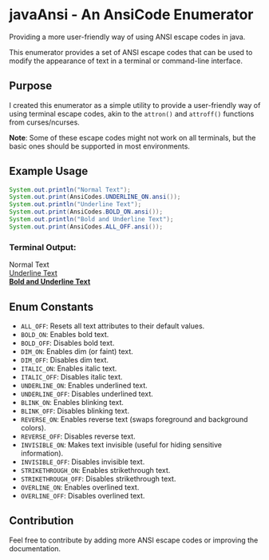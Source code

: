# javaAnsi - An AnsiCode Enumerator
Providing a more user-friendly way of using ANSI escape codes in java.


This enumerator provides a set of ANSI escape codes that can be used to modify the appearance of text in a terminal or command-line interface.

## Purpose
I created this enumerator as a simple utility to provide a user-friendly way of using terminal escape codes, akin to the `attron()` and `attroff()` functions from curses/ncurses.

**Note**: Some of these escape codes might not work on all terminals, but the basic ones should be supported in most environments.

## Example Usage

```java
System.out.println("Normal Text");
System.out.print(AnsiCodes.UNDERLINE_ON.ansi());
System.out.println("Underline Text");
System.out.print(AnsiCodes.BOLD_ON.ansi());
System.out.println("Bold and Underline Text");
System.out.print(AnsiCodes.ALL_OFF.ansi());
```

### Terminal Output:

Normal Text  
<ins>Underline Text</ins>  
<b><ins>Bold and Underline Text</ins></b>

## Enum Constants

- `ALL_OFF`: Resets all text attributes to their default values.
- `BOLD_ON`: Enables bold text.
- `BOLD_OFF`: Disables bold text.
- `DIM_ON`: Enables dim (or faint) text.
- `DIM_OFF`: Disables dim text.
- `ITALIC_ON`: Enables italic text.
- `ITALIC_OFF`: Disables italic text.
- `UNDERLINE_ON`: Enables underlined text.
- `UNDERLINE_OFF`: Disables underlined text.
- `BLINK_ON`: Enables blinking text.
- `BLINK_OFF`: Disables blinking text.
- `REVERSE_ON`: Enables reverse text (swaps foreground and background colors).
- `REVERSE_OFF`: Disables reverse text.
- `INVISIBLE_ON`: Makes text invisible (useful for hiding sensitive information).
- `INVISIBLE_OFF`: Disables invisible text.
- `STRIKETHROUGH_ON`: Enables strikethrough text.
- `STRIKETHROUGH_OFF`: Disables strikethrough text.
- `OVERLINE_ON`: Enables overlined text.
- `OVERLINE_OFF`: Disables overlined text.

## Contribution
Feel free to contribute by adding more ANSI escape codes or improving the documentation.
